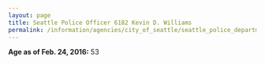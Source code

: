 ```yaml
---
layout: page
title: Seattle Police Officer 6182 Kevin D. Williams
permalink: /information/agencies/city_of_seattle/seattle_police_department/copbook/6182/
---
```


**Age as of Feb. 24, 2016:** 53
